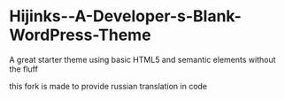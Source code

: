 Hijinks--A-Developer-s-Blank-WordPress-Theme
============================================

A great starter theme using basic HTML5 and semantic elements without the fluff

this fork is made to provide russian translation in code
